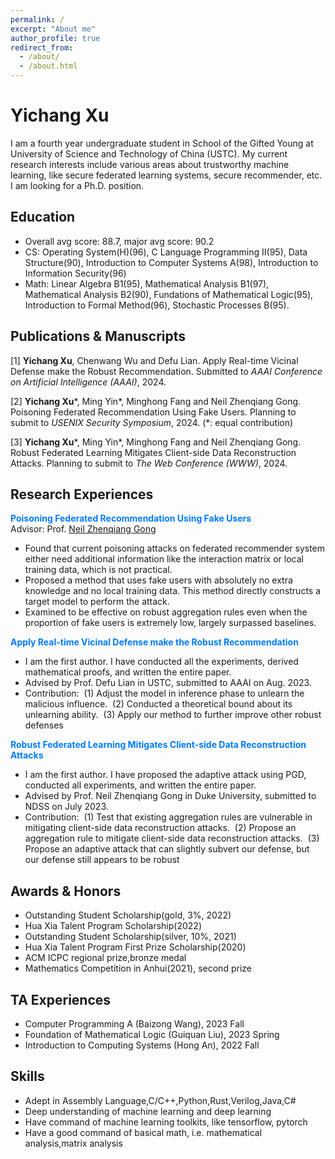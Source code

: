 ```yaml
---
permalink: /
excerpt: "About me"
author_profile: true
redirect_from: 
  - /about/
  - /about.html
---
```

# Yichang Xu
I am a fourth year undergraduate student in School of the Gifted Young at University of Science and Technology of China (USTC). My current research interests include various areas about trustworthy machine learning, like secure federated learning systems, secure recommender, etc. I am looking for a Ph.D. position.

## Education
* Overall avg score: 88.7, major avg score: 90.2
* CS: Operating System(H)(96), C Language Programming II(95), Data Structure(90), Introduction to Computer Systems A(98), Introduction to Information Security(96)
* Math: Linear Algebra B1(95), Mathematical Analysis B1(97), Mathematical Analysis B2(90), Fundations of Mathematical Logic(95), Introduction to Formal Method(96), Stochastic Processes B(95).

## Publications & Manuscripts
\[1\] **Yichang Xu**, Chenwang Wu and Defu Lian. Apply Real-time Vicinal Defense make the Robust Recommendation. Submitted to *AAAI Conference on Artificial Intelligence (AAAI)*, 2024.

\[2\] **Yichang Xu**\*, Ming Yin\*, Minghong Fang and Neil Zhenqiang Gong. Poisoning Federated Recommendation Using Fake Users. Planning to submit to *USENIX Security Symposium*, 2024. (\*: equal contribution)

\[3\] **Yichang Xu**\*, Ming Yin\*, Minghong Fang and Neil Zhenqiang Gong. Robust Federated Learning Mitigates Client-side Data Reconstruction Attacks. Planning to submit to *The Web Conference (WWW)*, 2024.

## Research Experiences
<span style="color: #007bff;"><b>Poisoning Federated Recommendation Using Fake Users</b></span>  
Advisor: Prof. [Neil Zhenqiang Gong](https://people.duke.edu/~zg70/)
* Found that current poisoning attacks on federated recommender system either need additional information like the interaction matrix or local training data, which is not practical.
* Proposed a method that uses fake users with absolutely no extra knowledge and no local training data. This method directly constructs a target model to perform the attack.
* Examined to be effective on robust aggregation rules even when the proportion of fake users is extremely low, largely surpassed baselines.

<span style="color: #007bff;"><b>Apply Real-time Vicinal Defense make the Robust Recommendation</b></span>  
* I am the first author. I have conducted all the experiments, derived mathematical proofs, and written the entire paper.
* Advised by Prof. Defu Lian in USTC, submitted to AAAI on Aug. 2023.
* Contribution: &nbsp;(1) Adjust the model in inference phase to unlearn the malicious influence. &nbsp;(2) Conducted a theoretical bound about its unlearning ability. &nbsp;(3) Apply our method to further improve other robust defenses

<span style="color: #007bff;"><b>Robust Federated Learning Mitigates Client-side Data Reconstruction Attacks</b></span>  
* I am the first author. I have proposed the adaptive attack using PGD, conducted all experiments, and written the entire paper.
* Advised by Prof. Neil Zhenqiang Gong in Duke University, submitted to NDSS on July 2023.
* Contribution: &nbsp;(1) Test that existing aggregation rules are vulnerable in mitigating client-side data reconstruction attacks. &nbsp;(2) Propose an aggregation rule to mitigate client-side data reconstruction attacks. &nbsp;(3) Propose an adaptive attack that can slightly subvert our defense, but our defense still appears to be robust
  
## Awards & Honors
* Outstanding Student Scholarship(gold, 3%, 2022)
* Hua Xia Talent Program Scholarship(2022)
* Outstanding Student Scholarship(silver, 10%, 2021)
* Hua Xia Talent Program First Prize Scholarship(2020)
* ACM ICPC regional prize,bronze medal
* Mathematics Competition in Anhui(2021), second prize

## TA Experiences
* Computer Programming A (Baizong Wang), 2023 Fall
* Foundation of Mathematical Logic (Guiquan Liu), 2023 Spring
* Introduction to Computing Systems (Hong An), 2022 Fall

## Skills
* Adept in Assembly Language,C/C++,Python,Rust,Verilog,Java,C#
* Deep understanding of machine learning and deep learning
* Have command of machine learning toolkits, like tensorflow, pytorch
* Have a good command of basical math, i.e. mathematical analysis,matrix analysis

